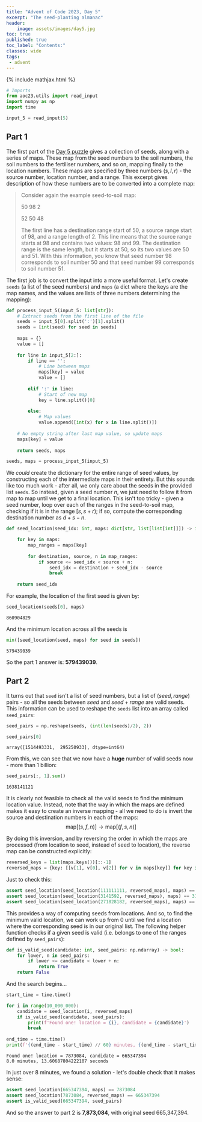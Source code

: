 ```yaml
---
title: "Advent of Code 2023, Day 5"
excerpt: "The seed-planting almanac"
header:
    image: assets/images/day5.jpg
toc: true
published: true
toc_label: "Contents:"
classes: wide
tags:
 - advent
---
```


{% include mathjax.html %}

```python
# Imports
from aoc23.utils import read_input
import numpy as np
import time
```


```python
input_5 = read_input(5)
```

## Part 1

The first part of the [Day 5 puzzle](https://adventofcode.com/2023/day/5) gives a collection of seeds, along with a series of maps. These map from the seed numbers to the soil numbers, the soil numbers to the fertiliser numbers, and so on, mapping finally to the location numbers. These maps are specified by three numbers $(s, l, r)$ - the source number, location number, and a range. This excerpt gives description of how these numbers are to be converted into a complete map:

>Consider again the example seed-to-soil map:
>
> 50 98 2
>
> 52 50 48
>
>The first line has a destination range start of 50, a source range start of 98, and a range length of 2. This line means that the source range starts at 98 and contains two values: 98 and 99. The destination range is the same length, but it starts at 50, so its two values are 50 and 51. With this information, you know that seed number 98 corresponds to soil number 50 and that seed number 99 corresponds to soil number 51.

The first job is to convert the input into a more useful format. Let's create `seeds` (a list of the seed numbers) and `maps` (a dict where the keys are the map names, and the values are lists of three numbers determining the mapping):


```python
def process_input_5(input_5: list[str]):
    # Extract seeds from the first line of the file
    seeds = input_5[0].split(':')[1].split()
    seeds = [int(seed) for seed in seeds]
    
    maps = {}
    value = []
    
    for line in input_5[2:]:
        if line == '':
            # Line between maps
            maps[key] = value
            value = []
            
        elif ':' in line:
            # Start of new map
            key = line.split()[0]
            
        else:
            # Map values
            value.append([int(x) for x in line.split()])
    
    # No empty string after last map value, so update maps
    maps[key] = value
    
    return seeds, maps
```


```python
seeds, maps = process_input_5(input_5)
```

We _could_ create the dictionary for the entire range of seed values, by constructing each of the intermediate maps in their entirety. But this sounds like too much work - after all, we only care about the seeds in the provided list `seeds`. So instead, given a seed number $n$, we just need to follow it from map to map until we get to a final location. This isn't too tricky - given a seed number, loop over each of the ranges in the seed-to-soil map, checking if it is in the range $[s, s+r)$; if so, compute the corresponding destination number as $d+s-n$.


```python
def seed_location(seed_idx: int, maps: dict[str, list[list[int]]]) -> int:

    for key in maps:
        map_ranges = maps[key]
        
        for destination, source, n in map_ranges:
            if source <= seed_idx < source + n:
                seed_idx = destination + seed_idx - source
                break
    
    return seed_idx
```

For example, the location of the first seed is given by:


```python
seed_location(seeds[0], maps)
```




    860904829



And the minimum location across all the seeds is


```python
min([seed_location(seed, maps) for seed in seeds])
```




    579439039



So the part 1 answer is: __579439039__.

## Part 2

It turns out that `seed` isn't a list of seed numbers, but a list of $(seed, range)$ pairs - so all the seeds between $seed$ and $seed + range$ are valid seeds. This information can be used to reshape the `seeds` list into an array called `seed_pairs`:


```python
seed_pairs = np.reshape(seeds, (int(len(seeds)/2), 2))
```


```python
seed_pairs[0]
```




    array([1514493331,  295250933], dtype=int64)



From this, we can see that we now have a __huge__ number of valid seeds now - more than 1 billion:


```python
seed_pairs[:, 1].sum()
```




    1638141121



It is clearly not feasible to check all the valid seeds to find the minimum location value. Instead, note that the way in which the maps are defined makes it easy to create an inverse mapping - all we need to do is invert the source and destination numbers in each of the maps:
$$
\text{map}[(s, f, n)] \rightarrow \text{map}[(f, s, n)]
$$

By doing this inversion, and by reversing the order in which the maps are processed (from location to seed, instead of seed to location), the reverse map can be constructed explicitly:


```python
reversed_keys = list(maps.keys())[::-1]
reversed_maps = {key: [[v[1], v[0], v[2]] for v in maps[key]] for key in reversed_keys}
```

Just to check this:


```python
assert seed_location(seed_location(111111111, reversed_maps), maps) == 111111111
assert seed_location(seed_location(3141592, reversed_maps), maps) == 3141592
assert seed_location(seed_location(271828182, reversed_maps), maps) == 271828182
```

This provides a way of computing seeds from locations. And so, to find the minimum valid location, we can work up from 0 until we find a location where the corresponding seed is in our original list. The following helper function checks if a given seed is valid (i.e. belongs to one of the ranges defined by `seed_pairs`):


```python
def is_valid_seed(candidate: int, seed_pairs: np.ndarray) -> bool:
    for lower, n in seed_pairs:
        if lower <= candidate < lower + n:
            return True
    return False
```

And the search begins...


```python
start_time = time.time()

for i in range(10_000_000):
    candidate = seed_location(i, reversed_maps)
    if is_valid_seed(candidate, seed_pairs):
        print(f'Found one! location = {i}, candidate = {candidate}')
        break
        
end_time = time.time()
print(f'{(end_time - start_time) // 60} minutes, {(end_time - start_time) % 60} seconds')
```

    Found one! location = 7873084, candidate = 665347394
    8.0 minutes, 13.60687804222107 seconds
    

In just over 8 minutes, we found a solution - let's double check that it makes sense: 


```python
assert seed_location(665347394, maps) == 7873084
assert seed_location(7873084, reversed_maps) == 665347394
assert is_valid_seed(665347394, seed_pairs)
```

And so the answer to part 2 is __7,873,084__, with original seed 665,347,394.